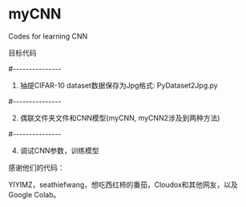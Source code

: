 # myCNN
Codes for learning CNN

目标代码

#---------------

1. 抽提CIFAR-10 dataset数据保存为Jpg格式: PyDataset2Jpg.py

#---------------

2. 偶联文件夹文件和CNN模型(myCNN, myCNN2涉及到两种方法)

#---------------

4. 调试CNN参数，训练模型



感谢他们的代码：

YIYIMZ，seathiefwang，想吃西红柿的番茄，Cloudox和其他网友，以及Google Colab。
